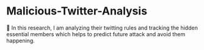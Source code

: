 # Malicious-Twitter-Analysis

	In this research, I am analyzing their twitting rules and tracking the hidden essential members which helps to predict future attack and avoid them happening.
